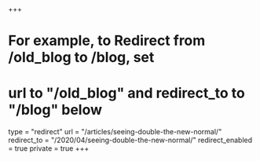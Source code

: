 +++
# For example, to Redirect from /old_blog to /blog, set 
# url to "/old_blog" and redirect_to to "/blog" below
type = "redirect"
url = "/articles/seeing-double-the-new-normal/"
redirect_to = "/2020/04/seeing-double-the-new-normal/"
redirect_enabled = true
private = true
+++